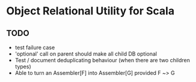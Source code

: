 # Object Relational Utility for Scala


## TODO

- test failure case
- 'optional' call on parent should make all child DB optional
- Test / document deduplicating behaviour (when there are two children types)
- Able to turn an Assembler[F] into Assembler[G] provided F ~> G
